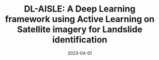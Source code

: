 ---
title: "DL-AISLE: A Deep Learning framework using Active Learning on Satellite imagery for Landslide identification"
collection: talks
permalink: /talks/DL-AISLE
date: 2023-04-01
type: "Confrence Oral Presentation"
venue: "European Geophysical Union"
location: 'Vienna-Austia'
link: 'https://scholar.google.com/citations?view_op=view_citation&hl=en&user=4U84fR8AAAAJ&sortby=pubdate&citation_for_view=4U84fR8AAAAJ:qjMakFHDy7sC'
# citation: 'Scogin, Shana, Johannes Karreth, Andreas Beger, and Rob Williams. 2019. &quot;BayesPostEst: An R Package to Generate Postestimation Quantities for Bayesian MCMC Estimation.&quot; <i>Journal of Open Source Software</i> 4(42): 1722. doi:10.21105/joss.01722'
---